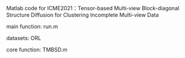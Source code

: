 Matlab code for ICME2021：Tensor-based Multi-view Block-diagonal Structure Diffusion for Clustering Incomplete Multi-view Data

main function: run.m

datasets: ORL

core function: TMBSD.m